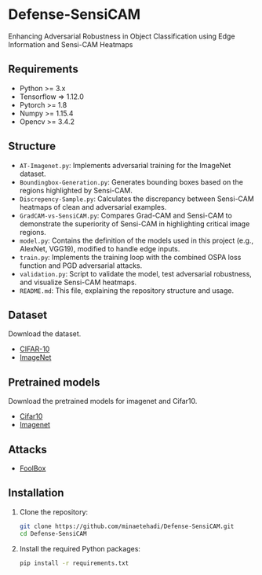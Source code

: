 # Defense-SensiCAM
Enhancing Adversarial Robustness in Object Classification using Edge Information and Sensi-CAM Heatmaps
## Requirements
- Python >= 3.x
- Tensorflow => 1.12.0
- Pytorch >= 1.8
- Numpy >= 1.15.4
- Opencv >= 3.4.2
## Structure
- `AT-Imagenet.py`: Implements adversarial training for the ImageNet dataset.
- `Boundingbox-Generation.py`: Generates bounding boxes based on the regions highlighted by Sensi-CAM.
- `Discrepency-Sample.py`: Calculates the discrepancy between Sensi-CAM heatmaps of clean and adversarial examples.
- `GradCAM-vs-SensiCAM.py`: Compares Grad-CAM and Sensi-CAM to demonstrate the superiority of Sensi-CAM in highlighting critical image regions.
- `model.py`: Contains the definition of the models used in this project (e.g., AlexNet, VGG19), modified to handle edge inputs.
- `train.py`: Implements the training loop with the combined OSPA loss function and PGD adversarial attacks.
- `validation.py`: Script to validate the model, test adversarial robustness, and visualize Sensi-CAM heatmaps.
- `README.md`: This file, explaining the repository structure and usage.
## Dataset
Download the dataset.
- [CIFAR-10](http://www.cs.toronto.edu/~kriz/cifar-10-python.tar.gz)
- [ImageNet](https://image-net.org/download)

## Pretrained models
Download the pretrained models for imagenet and Cifar10.
- [Cifar10](https://github.com/MadryLab/cifar10_challenge/tree/master)
- [Imagenet](https://github.com/MadryLab/robustness/tree/master/robustness/imagenet_models)

## Attacks
- [FoolBox](https://github.com/bethgelab/foolbox)
 ## Installation
1. Clone the repository:
    ```bash
    git clone https://github.com/minaetehadi/Defense-SensiCAM.git
    cd Defense-SensiCAM
    ```
2. Install the required Python packages:
    ```bash
    pip install -r requirements.txt
    ```

    
